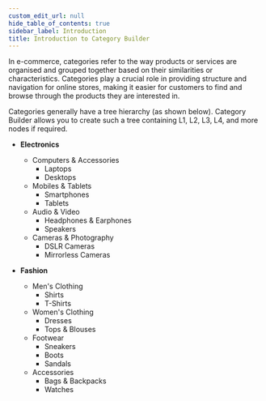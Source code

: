 ```yaml
---
custom_edit_url: null
hide_table_of_contents: true
sidebar_label: Introduction
title: Introduction to Category Builder
---
```


In e-commerce, categories refer to the way products or services are organised and grouped together based on their similarities or characteristics. Categories play a crucial role in providing structure and navigation for online stores, making it easier for customers to find and browse through the products they are interested in.

Categories generally have a tree hierarchy (as shown below). Category Builder allows you to create such a tree containing L1, L2, L3, L4, and more nodes if required.

* **Electronics**
   - Computers & Accessories
     - Laptops
     - Desktops
   - Mobiles & Tablets
     - Smartphones
     - Tablets
   - Audio & Video
     - Headphones & Earphones
     - Speakers
   - Cameras & Photography
     - DSLR Cameras
     - Mirrorless Cameras

* **Fashion**
   - Men's Clothing
     - Shirts
     - T-Shirts
   - Women's Clothing
     - Dresses
     - Tops & Blouses
   - Footwear
     - Sneakers
     - Boots
     - Sandals
   - Accessories
     - Bags & Backpacks
     - Watches

